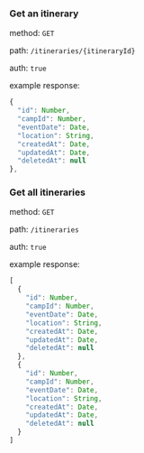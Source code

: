 ### Get an itinerary

method: `GET`

path: `/itineraries/{itineraryId}`

auth: `true`

example response:

```js
{
  "id": Number,
  "campId": Number,
  "eventDate": Date,
  "location": String,
  "createdAt": Date,
  "updatedAt": Date,
  "deletedAt": null
},
```


### Get all itineraries

method: `GET`

path: `/itineraries`

auth: `true`

example response:

```js
[
  {
    "id": Number,
    "campId": Number,
    "eventDate": Date,
    "location": String,
    "createdAt": Date,
    "updatedAt": Date,
    "deletedAt": null
  },
  {
    "id": Number,
    "campId": Number,
    "eventDate": Date,
    "location": String,
    "createdAt": Date,
    "updatedAt": Date,
    "deletedAt": null
  }
]
```

